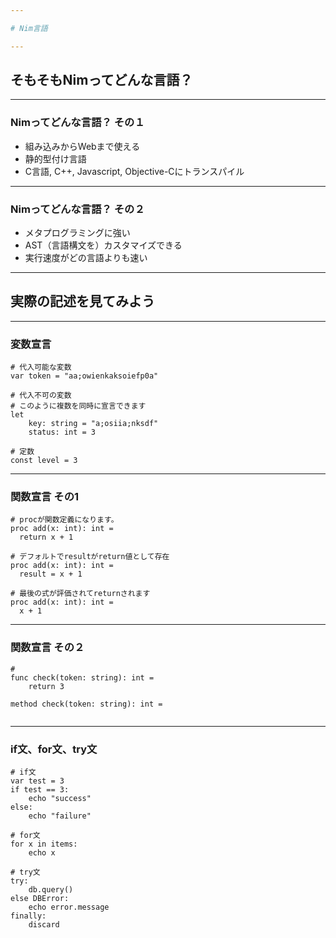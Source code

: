 ```yaml
---

# Nim言語

---
```


## そもそもNimってどんな言語？

---

### Nimってどんな言語？ その１
- 組み込みからWebまで使える
- 静的型付け言語
- C言語, C++, Javascript, Objective-Cにトランスパイル

---

### Nimってどんな言語？ その２
- メタプログラミングに強い
- AST（言語構文を）カスタマイズできる
- 実行速度がどの言語よりも速い

---

## 実際の記述を見てみよう

---

### 変数宣言

```
# 代入可能な変数
var token = "aa;owienkaksoiefp0a"

# 代入不可の変数
# このように複数を同時に宣言できます
let
    key: string = "a;osiia;nksdf"
    status: int = 3

# 定数
const level = 3
```

---

### 関数宣言 その1

```
# procが関数定義になります。
proc add(x: int): int =
  return x + 1

# デフォルトでresultがreturn値として存在
proc add(x: int): int =
  result = x + 1

# 最後の式が評価されてreturnされます
proc add(x: int): int =
  x + 1
```

---

### 関数宣言 その２

```
# 
func check(token: string): int =
    return 3

method check(token: string): int =
    
```

---

### if文、for文、try文

```
# if文
var test = 3
if test == 3:
    echo "success"
else:
    echo "failure"

# for文
for x in items:
    echo x

# try文
try:
    db.query()
else DBError:
    echo error.message
finally:
    discard

```
